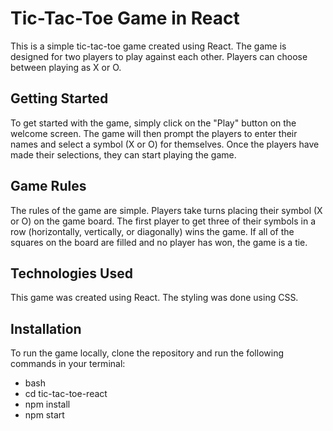 # Tic-Tac-Toe Game in React
This is a simple tic-tac-toe game created using React. The game is designed for two players to play against each other. Players can choose between playing as X or O.

## Getting Started
To get started with the game, simply click on the "Play" button on the welcome screen. The game will then prompt the players to enter their names and select a symbol (X or O) for themselves. Once the players have made their selections, they can start playing the game.

## Game Rules
The rules of the game are simple. Players take turns placing their symbol (X or O) on the game board. The first player to get three of their symbols in a row (horizontally, vertically, or diagonally) wins the game. If all of the squares on the board are filled and no player has won, the game is a tie.

## Technologies Used
This game was created using React. The styling was done using CSS.

## Installation
To run the game locally, clone the repository and run the following commands in your terminal:

* bash
* cd tic-tac-toe-react
* npm install
* npm start
